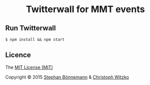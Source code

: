 <h1 align="center">Twitterwall for MMT events</h1>

## Run Twitterwall

    $ npm install && npm start

## Licence

The [MIT License (MIT)](http://opensource.org/licenses/MIT)

Copyright © 2015 [Stephan Bönnemann](https://twitter.com/boennemann) & [Christoph Witzko](https://twitter.com/christophwitzko)

